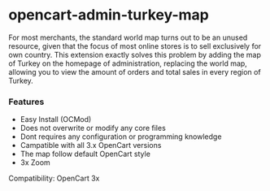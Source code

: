 # opencart-admin-turkey-map
For most merchants, the standard world map turns out to be an unused resource, given that the focus of most online stores is to sell exclusively for own country.
This extension exactly solves this problem by adding the map of Turkey on the homepage of administration, replacing the world map, allowing you to view the amount of orders and total sales in every region of Turkey.

### Features

- Easy Install (OCMod)
- Does not overwrite or modify any core files
- Dont requires any configuration or programming knowledge
- Campatible with all 3.x OpenCart versions
- The map follow default OpenCart style
- 3x Zoom

Compatibility: OpenCart 3x
